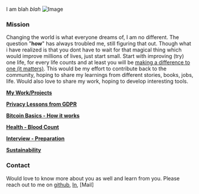 I am blah _blah_ ![Image](src)

### Mission
Changing the world is what everyone dreams of, I am no different. The question "**how**" has always troubled me, still figuring that out. Though what i have realized is that you dont have to wait for that magical thing which would improve millions of lives, just start small. Start with improving (try) one life, for every life counts and at least you will be [making a difference to one (it matters)](https://www.catalystscrubs.com/blogs/news/70248323-make-a-difference-monday-the-starfish-story). 
This would be my effort to contribute back to the community, hoping to share my learnings from different stories, books, jobs, life. Would also love to share my work, hoping to develop interesting tools.<br/>

**[My Work/Projects](projects/projects_readme.md)**

**[Privacy Lessons from GDPR](privacy/learnings.md)**

**[Bitcoin Basics - How it works](crypto/bitcoin_basics.md)**

**[Health - Blood Count](health/blood_count.md)**

**[Interview - Preparation](interviews/datastructures/sorting_algos.md)**

**[Sustainability](sustainibility/food/sustainable_eating.md)**

### Contact
Would love to know more about you as well and learn from you. Please reach out to me on [github](https://github.com/sigruptor), [In](), [Mail]

